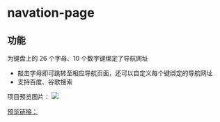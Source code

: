 # navation-page

## 功能
为键盘上的 26 个字母、10 个数字键绑定了导航网址
- 敲击字母即可跳转至相应导航页面，还可以自定义每个键绑定的导航网址
- 支持百度、谷歌搜索

项目预览图片：
![](https://i.loli.net/2018/05/17/5afc685860016.png)

[预览链接：](https://zd-ong.github.io/navation-page/)
